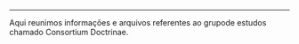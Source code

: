 
---

Aqui reunimos informações e arquivos referentes ao grupode estudos chamado Consortium Doctrinae.

